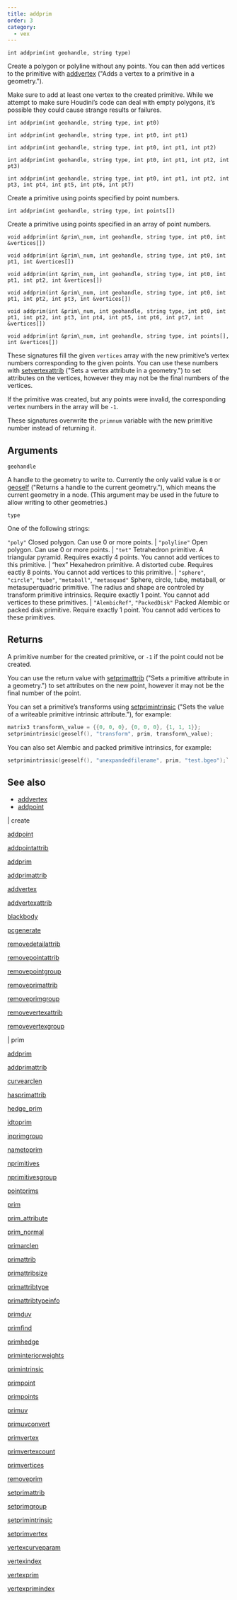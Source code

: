 ```yaml
---
title: addprim
order: 3
category:
  - vex
---
```


`int addprim(int geohandle, string type)`

Create a polygon or polyline without any points. You can then add vertices to the primitive with [addvertex](addvertex.html) ("Adds a vertex to a primitive in a geometry.").

Make sure to add at least one vertex to the created primitive. While we attempt to make sure Houdini’s code can deal with empty polygons, it’s possible they could cause strange results or failures.

`int addprim(int geohandle, string type, int pt0)`

`int addprim(int geohandle, string type, int pt0, int pt1)`

`int addprim(int geohandle, string type, int pt0, int pt1, int pt2)`

`int addprim(int geohandle, string type, int pt0, int pt1, int pt2, int pt3)`

`int addprim(int geohandle, string type, int pt0, int pt1, int pt2, int pt3, int pt4, int pt5, int pt6, int pt7)`

Create a primitive using points specified by point numbers.

`int addprim(int geohandle, string type, int points[])`

Create a primitive using points specified in an array of point numbers.

`void addprim(int &prim\_num, int geohandle, string type, int pt0, int &vertices[])`

`void addprim(int &prim\_num, int geohandle, string type, int pt0, int pt1, int &vertices[])`

`void addprim(int &prim\_num, int geohandle, string type, int pt0, int pt1, int pt2, int &vertices[])`

`void addprim(int &prim\_num, int geohandle, string type, int pt0, int pt1, int pt2, int pt3, int &vertices[])`

`void addprim(int &prim\_num, int geohandle, string type, int pt0, int pt1, int pt2, int pt3, int pt4, int pt5, int pt6, int pt7, int &vertices[])`

`void addprim(int &prim\_num, int geohandle, string type, int points[], int &vertices[])`

These signatures fill the given `vertices` array with the new primitive’s vertex numbers corresponding to the given points. You can use these numbers with [setvertexattrib](setvertexattrib.html) ("Sets a vertex attribute in a geometry.") to set attributes on the vertices, however they may not be the final numbers of the vertices.

If the primitive was created, but any points were invalid, the corresponding vertex numbers in the array will be `-1`.

These signatures overwrite the `primnum` variable with the new primitive number instead of returning it.

## Arguments

`geohandle`

A handle to the geometry to write to. Currently the only valid value is `0` or [geoself](geoself.html) ("Returns a handle to the current geometry."), which means the current geometry in a node. (This argument may be used in the future to allow writing to other geometries.)

`type`

One of the following strings:

`"poly"` Closed polygon. Can use 0 or more points.
|
`"polyline"` Open polygon. Can use 0 or more points.
|
`"tet"` Tetrahedron primitive. A triangular pyramid. Requires exactly 4 points. You cannot add vertices to this primitive.
|
“hex” Hexahedron primitive. A distorted cube. Requires eactly 8 points. You cannot add vertices to this primitive.
|
`"sphere"`, `"circle"`, `"tube"`, `"metaball"`, `"metasquad"` Sphere, circle, tube, metaball, or metasuperquadric primitive. The radius and shape are controled by transform primitive intrinsics. Require exactly 1 point. You cannot add vertices to these primitives.
|
`"AlembicRef"`, `"PackedDisk"` Packed Alembic or packed disk primitive. Require exactly 1 point. You cannot add vertices to these primitives.

## Returns

A primitive number for the created primitive, or `-1` if the point could not be created.

You can use the return value with [setprimattrib](setprimattrib.html) ("Sets a primitive attribute in a geometry.") to set attributes on the new point, however it may not be the final number of the point.

You can set a primitive’s transforms using [setprimintrinsic](setprimintrinsic.html) ("Sets the value of a writeable primitive intrinsic attribute."), for example:

```c
matrix3 transform\_value = {{0, 0, 0}, {0, 0, 0}, {1, 1, 1}};
setprimintrinsic(geoself(), "transform", prim, transform\_value);

```

You can also set Alembic and packed primitive intrinsics, for example:

```c
setprimintrinsic(geoself(), "unexpandedfilename", prim, "test.bgeo");`

```

## See also

- [addvertex](addvertex.html)
- [addpoint](addpoint.html)

|
create

[addpoint](addpoint.html)

[addpointattrib](addpointattrib.html)

[addprim](addprim.html)

[addprimattrib](addprimattrib.html)

[addvertex](addvertex.html)

[addvertexattrib](addvertexattrib.html)

[blackbody](blackbody.html)

[pcgenerate](pcgenerate.html)

[removedetailattrib](removedetailattrib.html)

[removepointattrib](removepointattrib.html)

[removepointgroup](removepointgroup.html)

[removeprimattrib](removeprimattrib.html)

[removeprimgroup](removeprimgroup.html)

[removevertexattrib](removevertexattrib.html)

[removevertexgroup](removevertexgroup.html)

|
prim

[addprim](addprim.html)

[addprimattrib](addprimattrib.html)

[curvearclen](curvearclen.html)

[hasprimattrib](hasprimattrib.html)

[hedge_prim](hedge_prim.html)

[idtoprim](idtoprim.html)

[inprimgroup](inprimgroup.html)

[nametoprim](nametoprim.html)

[nprimitives](nprimitives.html)

[nprimitivesgroup](nprimitivesgroup.html)

[pointprims](pointprims.html)

[prim](prim.html)

[prim_attribute](prim_attribute.html)

[prim_normal](prim_normal.html)

[primarclen](primarclen.html)

[primattrib](primattrib.html)

[primattribsize](primattribsize.html)

[primattribtype](primattribtype.html)

[primattribtypeinfo](primattribtypeinfo.html)

[primduv](primduv.html)

[primfind](primfind.html)

[primhedge](primhedge.html)

[priminteriorweights](priminteriorweights.html)

[primintrinsic](primintrinsic.html)

[primpoint](primpoint.html)

[primpoints](primpoints.html)

[primuv](primuv.html)

[primuvconvert](primuvconvert.html)

[primvertex](primvertex.html)

[primvertexcount](primvertexcount.html)

[primvertices](primvertices.html)

[removeprim](removeprim.html)

[setprimattrib](setprimattrib.html)

[setprimgroup](setprimgroup.html)

[setprimintrinsic](setprimintrinsic.html)

[setprimvertex](setprimvertex.html)

[vertexcurveparam](vertexcurveparam.html)

[vertexindex](vertexindex.html)

[vertexprim](vertexprim.html)

[vertexprimindex](vertexprimindex.html)
